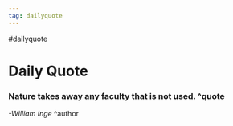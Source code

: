 ```yaml
---
tag: dailyquote
---
```


#dailyquote

# Daily Quote

### Nature takes away any faculty that is not used. ^quote
*-William Inge* ^author
